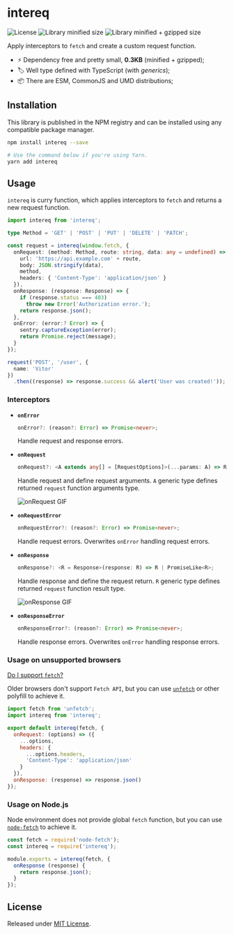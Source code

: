 # intereq

![License](https://badgen.net/github/license/VitorLuizC/intereq)
![Library minified size](https://badgen.net/bundlephobia/min/intereq)
![Library minified + gzipped size](https://badgen.net/bundlephobia/minzip/intereq)

Apply interceptors to `fetch` and create a custom request function.

- :zap: Dependency free and pretty small, **0.3KB** (minified + gzipped);
- :label: Well type defined with TypeScript (with _generics_);
- :package: There are ESM, CommonJS and UMD distributions;

## Installation

This library is published in the NPM registry and can be installed using any compatible package manager.

```sh
npm install intereq --save

# Use the command below if you're using Yarn.
yarn add intereq
```

## Usage

`intereq` is curry function, which applies interceptors to `fetch` and returns a new request function.

```ts
import intereq from 'intereq';

type Method = 'GET' | 'POST' | 'PUT' | 'DELETE' | 'PATCH';

const request = intereq(window.fetch, {
  onRequest: (method: Method, route: string, data: any = undefined) => ({
    url: 'https://api.example.com' + route,
    body: JSON.stringify(data),
    method,
    headers: { 'Content-Type': 'application/json' }
  }),
  onResponse: (response: Response) => {
    if (response.status === 403)
      throw new Error('Authorization error.');
    return response.json();
  },
  onError: (error:? Error) => {
    sentry.captureException(error);
    return Promise.reject(message);
  }
});

request('POST', '/user', {
  name: 'Vitor'
})
  .then((response) => response.success && alert('User was created!'));
```

### Interceptors

- **`onError`**

  ```ts
  onError?: (reason?: Error) => Promise<never>;
  ```

  Handle request and response errors.

- **`onRequest`**

  ```ts
  onRequest?: <A extends any[] = [RequestOptions]>(...params: A) => RequestOptions;
  ```

  Handle request and define request arguments. `A` generic type defines returned `request` function arguments type.

  ![`onRequest` GIF](https://user-images.githubusercontent.com/9027363/50517033-52f98580-0a95-11e9-9deb-0f63e9f56dbf.gif)

- **`onRequestError`**

  ```ts
  onRequestError?: (reason?: Error) => Promise<never>;
  ```

  Handle request errors. Overwrites `onError` handling request errors.

- **`onResponse`**

  ```ts
  onResponse?: <R = Response>(response: R) => R | PromiseLike<R>;
  ```

  Handle response and define the request return. `R` generic type defines returned `request` function result type.

  ![`onResponse` GIF](https://user-images.githubusercontent.com/9027363/50516780-e92cac00-0a93-11e9-963f-c59095af655a.gif)

- **`onResponseError`**

  ```ts
  onResponseError?: (reason?: Error) => Promise<never>;
  ```

  Handle response errors. Overwrites `onError` handling response errors.

### Usage on unsupported browsers

[Do I support `fetch`?](https://caniuse.com/#feat=fetch)

Older browsers don't support `Fetch API`, but you can use [`unfetch`](https://github.com/developit/unfetch) or other polyfill to achieve it.

```js
import fetch from 'unfetch';
import intereq from 'intereq';

export default intereq(fetch, {
  onRequest: (options) => ({
    ...options,
    headers: {
      ...options.headers,
      'Content-Type': 'application/json'
    }
  }),
  onResponse: (response) => response.json()
});
```

### Usage on Node.js

Node environment does not provide global `fetch` function, but you can use [`node-fetch`](https://github.com/bitinn/node-fetch) to achieve it.

```js
const fetch = require('node-fetch');
const intereq = require('intereq');

module.exports = intereq(fetch, {
  onResponse (response) {
    return response.json();
  }
});
```

## License

Released under [MIT License](./LICENSE).
